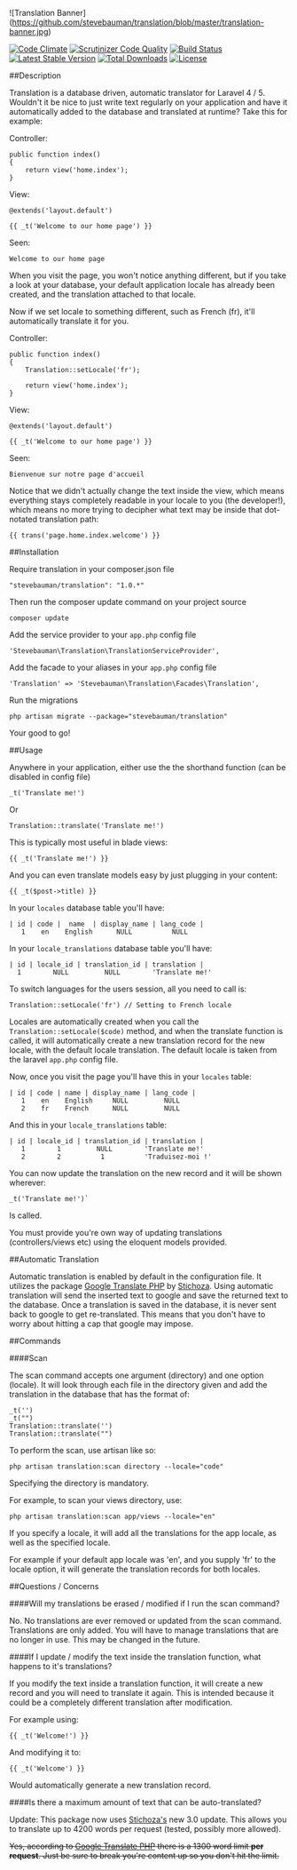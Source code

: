 ![Translation Banner]
(https://github.com/stevebauman/translation/blob/master/translation-banner.jpg)

[![Code Climate](https://codeclimate.com/github/stevebauman/translation/badges/gpa.svg)](https://codeclimate.com/github/stevebauman/translation)
[![Scrutinizer Code Quality](https://scrutinizer-ci.com/g/stevebauman/translation/badges/quality-score.png?b=master)](https://scrutinizer-ci.com/g/stevebauman/translation/?branch=master)
[![Build Status](https://travis-ci.org/stevebauman/translation.svg)](https://travis-ci.org/stevebauman/translation)
[![Latest Stable Version](https://poser.pugx.org/stevebauman/translation/v/stable.svg)](https://packagist.org/packages/stevebauman/translation)
[![Total Downloads](https://poser.pugx.org/stevebauman/translation/downloads.svg)](https://packagist.org/packages/stevebauman/translation)
[![License](https://poser.pugx.org/stevebauman/translation/license.svg)](https://packagist.org/packages/stevebauman/translation)

##Description

Translation is a database driven, automatic translator for Laravel 4 / 5. Wouldn't it be nice to just write text regularly
on your application and have it automatically added to the database and translated at runtime? Take this for example:

Controller:

    public function index()
    {
        return view('home.index');
    }

View:

    @extends('layout.default')
    
    {{ _t('Welcome to our home page') }}

Seen:

    Welcome to our home page

When you visit the page, you won't notice anything different, but if you take a look at your database, your default
application locale has already been created, and the translation attached to that locale.

Now if we set locale to something different, such as French (fr), it'll automatically translate it for you.

Controller:

    public function index()
    {
        Translation::setLocale('fr');
        
        return view('home.index');
    }
    
View:

    @extends('layout.default')
    
    {{ _t('Welcome to our home page') }}

Seen:

    Bienvenue sur notre page d'accueil
    
Notice that we didn't actually change the text inside the view, which means everything stays completely readable in your
locale to you (the developer!), which means no more trying to decipher what text may be inside that dot-notated translation
path:

    {{ trans('page.home.index.welcome') }}
    
##Installation

Require translation in your composer.json file

    "stevebauman/translation": "1.0.*"
    
Then run the composer update command on your project source

    composer update
    
Add the service provider to your `app.php` config file

    'Stevebauman\Translation\TranslationServiceProvider',
    
Add the facade to your aliases in your `app.php` config file

    'Translation' => 'Stevebauman\Translation\Facades\Translation',
    
Run the migrations

    php artisan migrate --package="stevebauman/translation"
    
Your good to go!

##Usage

Anywhere in your application, either use the the shorthand function (can be disabled in config file)

    _t('Translate me!')
    
Or

    Translation::translate('Translate me!')
    
This is typically most useful in blade views:

    {{ _t('Translate me!') }}
    
And you can even translate models easy by just plugging in your content:

    {{ _t($post->title) }}
    
In your `locales` database table you'll have:

    | id | code |  name  | display_name | lang_code |
       1    en    English      NULL          NULL

In your `locale_translations` database table you'll have:

    | id | locale_id | translation_id | translation |
      1        NULL         NULL        'Translate me!'

To switch languages for the users session, all you need to call is:

    Translation::setLocale('fr') // Setting to French locale

Locales are automatically created when you call the `Translation::setLocale($code)` method,
and when the translate function is called, it will automatically create a new translation record
for the new locale, with the default locale translation. The default locale is taken from the laravel `app.php` config file.

Now, once you visit the page you'll have this in your `locales` table:

    | id | code | name | display_name | lang_code |
       1    en    English     NULL         NULL
       2    fr    French      NULL         NULL

And this in your `locale_translations` table:

    | id | locale_id | translation_id | translation |
       1        1         NULL        'Translate me!'
       2        2          1          'Traduisez-moi !'

You can now update the translation on the new record and it will be shown wherever:

    _t('Translate me!')`
    
Is called.

You must provide you're own way of updating translations (controllers/views etc) using the eloquent models provided.

##Automatic Translation

Automatic translation is enabled by default in the configuration file. It utilizes the package 
[Google Translate PHP](https://github.com/Stichoza/google-translate-php) by [Stichoza](https://github.com/Stichoza). 
Using automatic translation will send the inserted text to google and save the returned text to the database. Once a 
translation is saved in the database, it is never sent back to google to get re-translated. This means 
that you don't have to worry about hitting a cap that google may impose.

##Commands

####Scan

The scan command accepts one argument (directory) and one option (locale). It will look through each file in the directory
given and add the translation in the database that has the format of:

    _t('')
    _t("")
    Translation::translate('')
    Translation::translate("")

To perform the scan, use artisan like so:

    php artisan translation:scan directory --locale="code"

Specifying the directory is mandatory.

For example, to scan your views directory, use:

    php artisan translation:scan app/views --locale="en"
   
If you specify a locale, it will add all the translations for the app locale, as well as the specified locale.

For example if your default app locale was 'en', and you supply 'fr' to the locale option, it will generate the translation records
for both locales.

##Questions / Concerns

####Will my translations be erased / modified if I run the scan command?

No. No translations are ever removed or updated from the scan command. Translations are only added. You will have to manage
translations that are no longer in use. This may be changed in the future.

####If I update / modify the text inside the translation function, what happens to it's translations?

If you modify the text inside a translation function, it will create a new record and you will need to translate it again.
This is intended because it could be a completely different translation after modification.

For example using:

    {{ _t('Welcome!') }}
    
And modifying it to:

    {{ _t('Welcome') }}

Would automatically generate a new translation record.

####Is there a maximum amount of text that can be auto-translated?

Update: This package now uses [Stichoza's](https://github.com/Stichoza) new 3.0 update. This allows you to translate
up to 4200 words per request (tested, possibly more allowed).

<del>Yes, according to [Google Translate PHP](https://github.com/Stichoza/google-translate-php/issues/8) there is a 1300 word
limit <b>per request</b>. Just be sure to break you're content up so you don't hit the limit.</del>